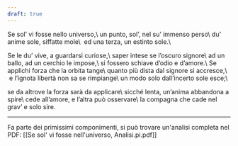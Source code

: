 ```yaml
---
draft: true
---
```


Se sol’ vi fosse nello universo,\\
un punto, sol’, nel su’ immenso perso\\
du’ anime sole, siffatte mole\\
 ed una terza, un estinto sole.\\

Se le du’ vive, a guardarsi curiose,\\
saper intese se l’oscuro signore\\
ad un ballo, ad un cerchio le impose,\\
si fossero schiave d’odio e d’amore.\\
Se applichi forza che la orbita tange\\
quanto più dista dal signore si accresce,\\
 e l’ignota libertà non sa se rimpiange\\
un modo solo dall’incerto sole esce;\\

se da altrove la forza sarà da applicare\\
sicché lenta, un’anima abbandona a spire\\
cede all’amore, e l’altra può osservare\\
la compagna che cade nel grav’ e solo sire.

---
Fa parte dei primissimi componimenti, si può trovare un'analisi completa nel PDF: [[Se sol' vi fosse nell'universo, Analisi.pi.pdf]]